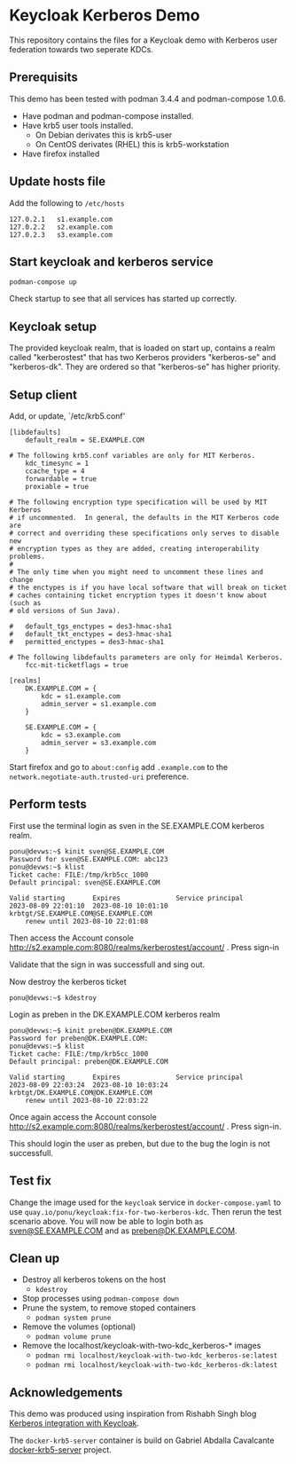 # Keycloak Kerberos Demo

This repository contains the files for a Keycloak demo with Kerberos user federation towards two seperate KDCs.

## Prerequisits

This demo has been tested with podman 3.4.4 and podman-compose 1.0.6.

* Have podman and podman-compose installed.
* Have krb5 user tools installed.
    * On Debian derivates this is krb5-user
    * On CentOS derivates (RHEL)  this is krb5-workstation
* Have firefox installed

## Update hosts file 

Add the following to  `/etc/hosts` 

```
127.0.2.1   s1.example.com
127.0.2.2   s2.example.com
127.0.2.3   s3.example.com
```

## Start keycloak and kerberos service

```
podman-compose up
```

Check startup to see that all services has started up correctly.

## Keycloak setup

The provided keycloak realm, that is loaded on start up, contains a realm called "kerberostest" that has two Kerberos providers "kerberos-se" and "kerberos-dk".
They are ordered so that "kerberos-se" has higher priority.


## Setup client

Add, or update, `/etc/krb5.conf'

```
[libdefaults]
	default_realm = SE.EXAMPLE.COM

# The following krb5.conf variables are only for MIT Kerberos.
	kdc_timesync = 1
	ccache_type = 4
	forwardable = true
	proxiable = true

# The following encryption type specification will be used by MIT Kerberos
# if uncommented.  In general, the defaults in the MIT Kerberos code are
# correct and overriding these specifications only serves to disable new
# encryption types as they are added, creating interoperability problems.
#
# The only time when you might need to uncomment these lines and change
# the enctypes is if you have local software that will break on ticket
# caches containing ticket encryption types it doesn't know about (such as
# old versions of Sun Java).

#	default_tgs_enctypes = des3-hmac-sha1
#	default_tkt_enctypes = des3-hmac-sha1
#	permitted_enctypes = des3-hmac-sha1

# The following libdefaults parameters are only for Heimdal Kerberos.
	fcc-mit-ticketflags = true

[realms]
	DK.EXAMPLE.COM = {
		kdc = s1.example.com
		admin_server = s1.example.com
	}
 
    SE.EXAMPLE.COM = {
        kdc = s3.example.com
        admin_server = s3.example.com
    }
```

Start firefox and go to `about:config` add `.example.com` to the `network.negotiate-auth.trusted-uri` preference.

## Perform tests


First use the terminal login as sven in the SE.EXAMPLE.COM kerberos realm.

```
ponu@devws:~$ kinit sven@SE.EXAMPLE.COM
Password for sven@SE.EXAMPLE.COM: abc123
ponu@devws:~$ klist
Ticket cache: FILE:/tmp/krb5cc_1000
Default principal: sven@SE.EXAMPLE.COM

Valid starting       Expires              Service principal
2023-08-09 22:01:10  2023-08-10 10:01:10  krbtgt/SE.EXAMPLE.COM@SE.EXAMPLE.COM
	renew until 2023-08-10 22:01:08
```

Then access the Account console http://s2.example.com:8080/realms/kerberostest/account/ . Press sign-in

Validate that the sign in was successfull and sing out.

Now destroy the kerberos ticket 

```
ponu@devws:~$ kdestroy
```

Login as preben in the DK.EXAMPLE.COM kerberos realm

```
ponu@devws:~$ kinit preben@DK.EXAMPLE.COM
Password for preben@DK.EXAMPLE.COM: 
ponu@devws:~$ klist 
Ticket cache: FILE:/tmp/krb5cc_1000
Default principal: preben@DK.EXAMPLE.COM

Valid starting       Expires              Service principal
2023-08-09 22:03:24  2023-08-10 10:03:24  krbtgt/DK.EXAMPLE.COM@DK.EXAMPLE.COM
	renew until 2023-08-10 22:03:22
```

Once again access the Account console http://s2.example.com:8080/realms/kerberostest/account/ . Press sign-in.

This should login the user as preben, but due to the bug the login is not successfull.

## Test fix

Change the image used for the `keycloak` service in `docker-compose.yaml` to use `quay.io/ponu/keycloak:fix-for-two-kerberos-kdc`.  Then rerun the test scenario above. You will now be able to login both as sven@SE.EXAMPLE.COM and as preben@DK.EXAMPLE.COM.


## Clean up

* Destroy all kerberos tokens on the host
    * `kdestroy`
* Stop processes using `podman-compose down`
* Prune the system, to remove stoped containers
    * `podman system prune` 
* Remove the volumes (optional)
    * `podman volume prune`
* Remove the localhost/keycloak-with-two-kdc_kerberos-* images
    * `podman rmi localhost/keycloak-with-two-kdc_kerberos-se:latest`
    * `podman rmi localhost/keycloak-with-two-kdc_kerberos-dk:latest`

## Acknowledgements

This demo was produced using inspiration from Rishabh Singh blog [Kerberos integration with Keycloak](https://medium.com/@rishabhsvats/red-hat-single-sign-on-integration-with-kerberos-user-federation-f9c9e757ace).

The `docker-krb5-server` container is build on Gabriel Abdalla Cavalcante [docker-krb5-server](https://github.com/gcavalcante8808/docker-krb5-server) project.

